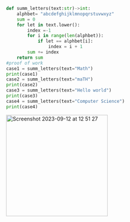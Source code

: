 ```py
def summ_letters(text:str)->int:
    alphbet= "abcdefghijklmnopqrstuvwxyz"
    sum = 0
    for let in text.lower():
        index =-1
        for i in range(len(alphbet)):
            if let == alphbet[i]:
                index = i + 1
        sum += index
    return sum
#proof of work
case1 = summ_letters(text="Math")
print(case1)
case2 = summ_letters(text="maTH")
print(case2)
case3 = summ_letters(text="Hello world")
print(case3)
case4 = summ_letters(text="Computer Science")
print(case4)
```
<img width="276" alt="Screenshot 2023-09-12 at 12 51 27" src="https://github.com/NaomiRozenberg/unit-1/assets/142605919/3dfdd725-24ee-4f84-b9e3-ba5780d9d503">
